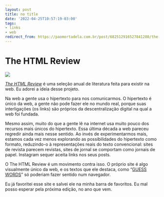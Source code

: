 ```yaml
---
layout: post
title: no title
date: '2022-04-25T10:57:19-03:00'
tags:
- links
- web
redirect_from: https://paomortadela.com.br/post/682512916527841280/the-html-review
---
```

# The HTML Review

![](https://64.media.tumblr.com/55578b7911b33e8c26b7c7c4b4fc8e5a/b9dda92915eee3b5-be/s640x960/03c6283cdccab170ed38f36001835ba277f42c1d.png)

_[The HTML Review](https://thehtml.review/)_ é uma seleção anual de literatura feita para existir na web. Eu adorei a ideia desse projeto.

Na web a gente usa o hipertexto para nos comunicarmos. O hipertexto é único da web, a gente não pode fazer ele no mundo real, porque suas interligações (os links) são próprios da descentralização digital na qual a web foi fundada.

Mesmo assim, muito do que a gente lê na internet usa muito pouco dos recursos mais únicos do hipertexto. Essa última década a web pareceu regredir ainda mais nesse sentido. Ao invés de experimentarmos mais, estamos cada vez menos explorando as possibilidades do hipertexto como formato, reduzindo-o à representações reais do texto convencional: sites de revista parecem revistas, sites de jornal se comportam como jornais de papel. Instagram sequer aceita links nos seus posts.

O The HTML Review é um movimento contra isso. O próprio site é algo visualmente único da web, e os textos que ele destaca, como “[GUESS WORDS](http://maylikhoe.com/writing/guess-words.html)” só poderiam fazer sentido num navegador.

Eu já favoritei esse site e salvei ele na minha barra de favoritos. Eu mal posso esperar pela próxima edição, no ano que vem.

